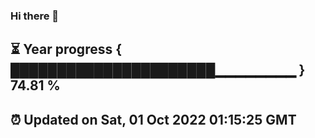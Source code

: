 ### Hi there 👋
⏳ Year progress { ██████████████████████▁▁▁▁▁▁▁▁ } 74.81 %
---
⏰ Updated on Sat, 01 Oct 2022 01:15:25 GMT
---
